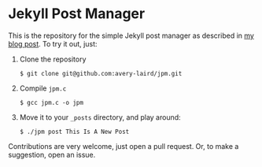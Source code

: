 # Jekyll Post Manager

This is the repository for the simple Jekyll post manager as described in 
[my blog post](averylaird.com/2017/11/30/A-Simple-Jekyll-Post-Manager/).
To try it out, just:
 
1. Clone the repository

       $ git clone git@github.com:avery-laird/jpm.git

2. Compile `jpm.c`

       $ gcc jpm.c -o jpm
    
3. Move it to your `_posts` directory, and play around:

       $ ./jpm post This Is A New Post
    
Contributions are very welcome, just open a pull request.
Or, to make a suggestion, open an issue.